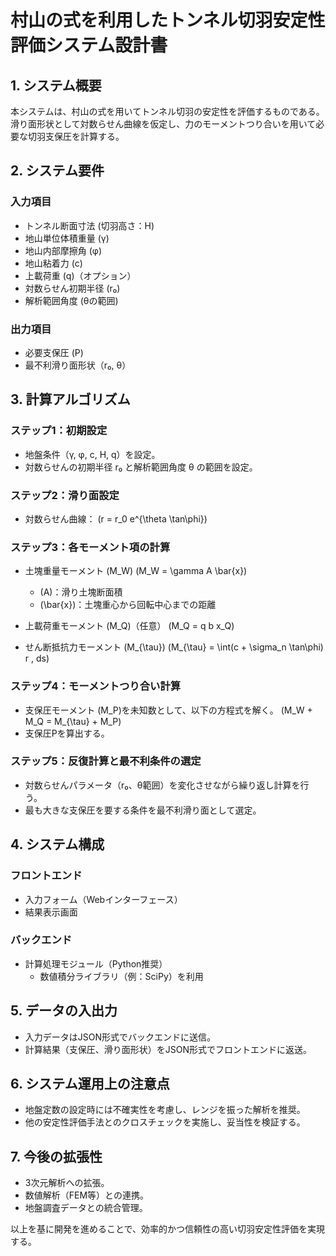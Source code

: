 # 村山の式を利用したトンネル切羽安定性評価システム設計書

## 1. システム概要

本システムは、村山の式を用いてトンネル切羽の安定性を評価するものである。滑り面形状として対数らせん曲線を仮定し、力のモーメントつり合いを用いて必要な切羽支保圧を計算する。

## 2. システム要件

### 入力項目

- トンネル断面寸法 (切羽高さ：H)
- 地山単位体積重量 (γ)
- 地山内部摩擦角 (φ)
- 地山粘着力 (c)
- 上載荷重 (q)（オプション）
- 対数らせん初期半径 (r₀)
- 解析範囲角度 (θの範囲)

### 出力項目

- 必要支保圧 (P)
- 最不利滑り面形状（r₀, θ）

## 3. 計算アルゴリズム

### ステップ1：初期設定

- 地盤条件（γ, φ, c, H, q）を設定。
- 対数らせんの初期半径 r₀ と解析範囲角度 θ の範囲を設定。

### ステップ2：滑り面設定

- 対数らせん曲線：
  \(r = r_0 e^{\theta \tan\phi}\)

### ステップ3：各モーメント項の計算

- 土塊重量モーメント \(M_W\)
  \(M_W = \gamma A \bar{x}\)

  - \(A\)：滑り土塊断面積
  - \(\bar{x}\)：土塊重心から回転中心までの距離

- 上載荷重モーメント \(M_Q\)（任意）
  \(M_Q = q b x_Q\)

- せん断抵抗力モーメント \(M_{\tau}\)
  \(M_{\tau} = \int(c + \sigma_n \tan\phi) r \, ds\)

### ステップ4：モーメントつり合い計算

- 支保圧モーメント \(M_P\)を未知数として、以下の方程式を解く。
  \(M_W + M_Q = M_{\tau} + M_P\)
- 支保圧Pを算出する。

### ステップ5：反復計算と最不利条件の選定

- 対数らせんパラメータ（r₀、θ範囲）を変化させながら繰り返し計算を行う。
- 最も大きな支保圧を要する条件を最不利滑り面として選定。

## 4. システム構成

### フロントエンド

- 入力フォーム（Webインターフェース）
- 結果表示画面

### バックエンド

- 計算処理モジュール（Python推奨）
  - 数値積分ライブラリ（例：SciPy）を利用

## 5. データの入出力

- 入力データはJSON形式でバックエンドに送信。
- 計算結果（支保圧、滑り面形状）をJSON形式でフロントエンドに返送。

## 6. システム運用上の注意点

- 地盤定数の設定時には不確実性を考慮し、レンジを振った解析を推奨。
- 他の安定性評価手法とのクロスチェックを実施し、妥当性を検証する。

## 7. 今後の拡張性

- 3次元解析への拡張。
- 数値解析（FEM等）との連携。
- 地盤調査データとの統合管理。

以上を基に開発を進めることで、効率的かつ信頼性の高い切羽安定性評価を実現する。

